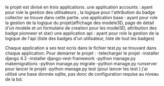 le projet est divisé en trois applications. 
une application accounts : ayant pour role la gestion des utilisateurs , la logique pour l'attribution du badge collector se trouve dans cette partie.
une application base : ayant pour role la gestion de la logique du projet(affichage des modele3D, page de detail d'un modele et un formulaire de creation pour les model3D, attribution des badge pionneer et star)
une application api : ayant pour role la gestion de la logique de l'api (liste des badges d'un utilisateur, liste de tout les badges)

Chaque application a ses test ecris dans le fichier test.py se trouvant dans chaque application.
Pour demarrer le projet : 
-telecharger le projet
-installer django 4.2
-installer django-rest-framework
-python manage.py makemigrations
-python manage.py migrate
-python manage.py runserver pour lancer le projet
-python manage.py test (pour lancer les test )
j'ai utilisé une base donnée sqlite, pas donc de configuration requise au niveau de la bd.


